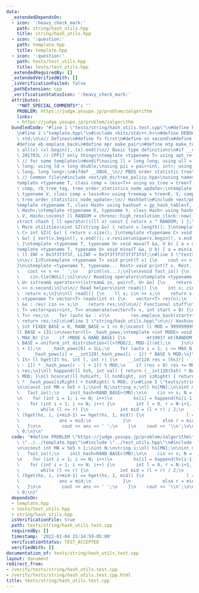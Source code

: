 ```yaml
---
data:
  _extendedDependsOn:
  - icon: ':heavy_check_mark:'
    path: string/hash_utils.hpp
    title: string/hash_utils.hpp
  - icon: ':question:'
    path: template.hpp
    title: template.hpp
  - icon: ':question:'
    path: tests/test_utils.hpp
    title: tests/test_utils.hpp
  _extendedRequiredBy: []
  _extendedVerifiedWith: []
  _isVerificationFailed: false
  _pathExtension: cpp
  _verificationStatusIcon: ':heavy_check_mark:'
  attributes:
    '*NOT_SPECIAL_COMMENTS*': ''
    PROBLEM: https://judge.yosupo.jp/problem/zalgorithm
    links:
    - https://judge.yosupo.jp/problem/zalgorithm
  bundledCode: "#line 1 \"tests/string/hash_utils.test.cpp\"\n#define PROBLEM \"https://judge.yosupo.jp/problem/zalgorithm\"\
    \n#line 2 \"template.hpp\"\n#include <bits/stdc++.h>\n#define DEBUG 1\nusing namespace\
    \ std;\n\n// Defines\n#define fs first\n#define sn second\n#define pb push_back\n\
    #define eb emplace_back\n#define mpr make_pair\n#define mtp make_tuple\n#define\
    \ all(x) (x).begin(), (x).end()\n// Basic type definitions\n#if __cplusplus ==\
    \ 201703L // CPP17 only things\ntemplate <typename T> using opt_ref = optional<reference_wrapper<T>>;\
    \ // for some templates\n#endif\nusing ll = long long; using ull = unsigned long\
    \ long; using ld = long double;\nusing pii = pair<int, int>; using pll = pair<long\
    \ long, long long>;\n#ifdef __GNUG__\n// PBDS order statistic tree\n#include <ext/pb_ds/assoc_container.hpp>\
    \ // Common file\n#include <ext/pb_ds/tree_policy.hpp>\nusing namespace __gnu_pbds;\n\
    template <typename T, class comp = less<T>> using os_tree = tree<T, null_type,\
    \ comp, rb_tree_tag, tree_order_statistics_node_update>;\ntemplate <typename K,\
    \ typename V, class comp = less<K>> using treemap = tree<K, V, comp, rb_tree_tag,\
    \ tree_order_statistics_node_update>;\n// HashSet\n#include <ext/pb_ds/assoc_container.hpp>\n\
    template <typename T, class Hash> using hashset = gp_hash_table<T, null_type,\
    \ Hash>;\ntemplate <typename K, typename V, class Hash> using hashmap = gp_hash_table<K,\
    \ V, Hash>;\nconst ll RANDOM = chrono::high_resolution_clock::now().time_since_epoch().count();\n\
    struct chash { ll operator()(ll x) const { return x ^ RANDOM; } };\n#endif\n//\
    \ More utilities\nint SZ(string &v) { return v.length(); }\ntemplate <typename\
    \ C> int SZ(C &v) { return v.size(); }\ntemplate <typename C> void UNIQUE(vector<C>\
    \ &v) { sort(v.begin(), v.end()); v.resize(unique(v.begin(), v.end()) - v.begin());\
    \ }\ntemplate <typename T, typename U> void maxa(T &a, U b) { a = max(a, b); }\n\
    template <typename T, typename U> void mina(T &a, U b) { a = min(a, b); }\nconst\
    \ ll INF = 0x3f3f3f3f, LLINF = 0x3f3f3f3f3f3f3f3f;\n#line 3 \"tests/test_utils.hpp\"\
    \n\n// I/O\ntemplate <typename T> void print(T v) {\n    cout << v << '\\n';\n\
    }\n\ntemplate <typename T, typename... Rest> void print(T v, Rest... vs) {\n \
    \   cout << v << ' ';\n    print(vs...);\n}\n\nvoid fast_io() {\n    ios_base::sync_with_stdio(false);\n\
    \    cin.tie(NULL);\n}\n\n// Reading operators\ntemplate <typename T, typename\
    \ U> istream& operator>>(istream& in, pair<T, U> &o) {\n    return in >> o.first\
    \ >> o.second;\n}\n\n// Read helpers\nint readi() {\n    int x; cin >> x;\n  \
    \  return x;\n}\n\nll readl() {\n    ll x; cin >> x;\n    return x;\n}\n\ntemplate\
    \ <typename T> vector<T> readv(int n) {\n    vector<T> res(n);\n    for (auto\
    \ &x : res) cin >> x;\n    return res;\n}\n\n// Functional stuff\ntemplate <typename\
    \ T> vector<pair<int, T>> enumerate(vector<T> v, int start = 0) {\n    vector<pair<int,\
    \ T>> res;\n    for (auto &x : v)\n        res.emplace_back(start++, x);\n   \
    \ return res;\n}\n\n#line 3 \"string/hash_utils.hpp\"\n\n// Hashing stuff\nconst\
    \ int FIXED_BASE = 0, RAND_BASE = 1 << 0;\nconst ll MOD = 999999999999999989;\n\
    ll BASE = 131;\n\nvector<ll> _hash_pows;\ntemplate <int MODE> void init_hash(int\
    \ MAX_N) {\n    if (MODE & RAND_BASE) {\n        mt19937 mt(RANDOM);\n       \
    \ BASE = uniform_int_distribution<ll>(MOD/2, MOD-2)(mt);\n    }\n\n    _hash_pows.resize(MAX_N\
    \ + 1);\n    _hash_pows[0] = 1LL;\n    for (auto i = 1; i <= MAX_N; i++)\n   \
    \     _hash_pows[i] = __int128(_hash_pows[i - 1]) * BASE % MOD;\n}\ntemplate <typename\
    \ It> ll hget(It hs, int l, int r) {\n    __int128 res = (hs[r] - __int128(hs[l\
    \ - 1]) * _hash_pows[r - l + 1]) % MOD;\n    if (res < 0) res += MOD;\n    return\
    \ res;\n}\nll happend(ll hsh, int val) { return (__int128(hsh) * BASE + val) %\
    \ MOD; }\nll hconcat(ll hshLeft, ll hshRight, int szRight) { return (__int128(hshLeft)\
    \ * _hash_pows[szRight] + hshRight) % MOD; }\n#line 5 \"tests/string/hash_utils.test.cpp\"\
    \n\nconst int MN = 5e5 + 1;\nint N;\nstring s;\nll hs[MN];\n\nint main() {\n \
    \   fast_io();\n    init_hash<RAND_BASE>(MN);\n\n    cin >> s; N = s.length();\n\
    \n    for (int i = 1; i <= N; i++)\n        hs[i] = happend(hs[i-1], s[i-1]);\n\
    \    for (int i = 1; i <= N; i++) {\n        int l = 0, r = N-i+1, ans = 0;\n\
    \        while (l <= r) {\n            int mid = (l + r) / 2;\n            if\
    \ (hget(hs, i, i+mid-1) == hget(hs, 1, mid)) {\n                l = mid+1;\n \
    \               ans = mid;\n            }\n            else r = mid-1;\n     \
    \   }\n\n        cout << ans << ' ';\n    }\n    cout << '\\n';\n\n    return\
    \ 0;\n}\n"
  code: "#define PROBLEM \"https://judge.yosupo.jp/problem/zalgorithm\"\n#include\
    \ \"../../template.hpp\"\n#include \"../test_utils.hpp\"\n#include \"../../string/hash_utils.hpp\"\
    \n\nconst int MN = 5e5 + 1;\nint N;\nstring s;\nll hs[MN];\n\nint main() {\n \
    \   fast_io();\n    init_hash<RAND_BASE>(MN);\n\n    cin >> s; N = s.length();\n\
    \n    for (int i = 1; i <= N; i++)\n        hs[i] = happend(hs[i-1], s[i-1]);\n\
    \    for (int i = 1; i <= N; i++) {\n        int l = 0, r = N-i+1, ans = 0;\n\
    \        while (l <= r) {\n            int mid = (l + r) / 2;\n            if\
    \ (hget(hs, i, i+mid-1) == hget(hs, 1, mid)) {\n                l = mid+1;\n \
    \               ans = mid;\n            }\n            else r = mid-1;\n     \
    \   }\n\n        cout << ans << ' ';\n    }\n    cout << '\\n';\n\n    return\
    \ 0;\n}"
  dependsOn:
  - template.hpp
  - tests/test_utils.hpp
  - string/hash_utils.hpp
  isVerificationFile: true
  path: tests/string/hash_utils.test.cpp
  requiredBy: []
  timestamp: '2022-01-04 15:14:59-05:00'
  verificationStatus: TEST_ACCEPTED
  verifiedWith: []
documentation_of: tests/string/hash_utils.test.cpp
layout: document
redirect_from:
- /verify/tests/string/hash_utils.test.cpp
- /verify/tests/string/hash_utils.test.cpp.html
title: tests/string/hash_utils.test.cpp
---
```

